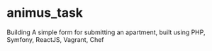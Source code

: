 # animus_task
Building A simple form for submitting  an apartment, built using PHP, Symfony, ReactJS, Vagrant, Chef 
